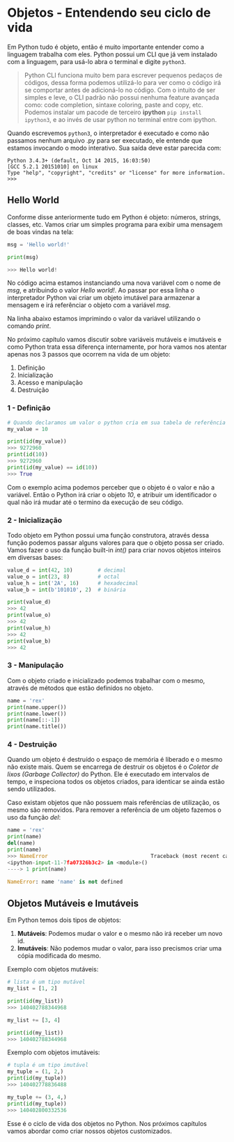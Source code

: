 # Objetos - Entendendo seu ciclo de vida
Em Python tudo é objeto, então é muito importante entender como a linguagem trabalha com eles. Python possui um CLI que já vem instalado com a linguagem, para usá-lo abra o terminal e digite `python3`.

> Python CLI funciona muito bem para escrever pequenos pedaços de códigos, dessa forma podemos utilizá-lo para ver como o código irá se comportar antes de adicioná-lo no código.
> Com o intuito de ser simples e leve, o CLI padrão não possui nenhuma feature avançada como: code completion, sintaxe coloring, paste and copy, etc.
> Podemos instalar um pacode de terceiro **ipython** `pip install ipython3`, e ao invés de usar python no terminal entre com ipython.

Quando escrevemos `python3`, o interpretador é executado e como não passamos nenhum arquivo .py para ser executado, ele entende que estamos invocando o modo interativo. Sua saída deve estar parecida com:
```shell
Python 3.4.3+ (default, Oct 14 2015, 16:03:50)
[GCC 5.2.1 20151010] on linux
Type "help", "copyright", "credits" or "license" for more information.
>>>
```

## Hello World
Conforme disse anteriormente tudo em Python é objeto: números, strings, classes, etc. Vamos criar um simples programa para exibir uma mensagem de boas vindas na tela:

```python
msg = 'Hello world!'

print(msg)

>>> Hello world!
```

No código acima estamos instanciando uma nova variável com o nome de *msg*, e atribuindo o valor *Hello world!*. Ao passar por essa linha o interpretador Python vai criar um objeto imutável para armazenar a mensagem e irá referênciar o objeto com a variável *msg*.

Na linha abaixo estamos imprimindo o valor da variável utilizando o comando *print*.

No próximo capítulo vamos discutir sobre variáveis mutáveis e imutáveis e como Python trata essa diferença internamente, por hora vamos nos atentar apenas nos 3 passos que ocorrem na vida de um objeto:

1. Definição
2. Inicialização
3. Acesso e manipulação
4. Destruição

### 1 - Definição

```python
# Quando declaramos um valor o python cria em sua tabela de referência um código para o objeto
my_value = 10

print(id(my_value))
>>> 9272960
print(id(10))
>>> 9272960
print(id(my_value) == id(10))
>>> True
```

Com o exemplo acima podemos perceber que o objeto é o valor e não a variável. Então o Python irá criar o objeto *10*, e atribuir um identificador o qual não irá mudar até o termino da execução de seu código.

### 2 - Inicialização

Todo objeto em Python possui uma função construtora, através dessa função podemos passar alguns valores para que o objeto possa ser criado. Vamos fazer o uso da função built-in *int()* para criar novos objetos inteiros em diversas bases:

```python
value_d = int(42, 10)   	 # decimal
value_o = int(23, 8)    	 # octal
value_h = int('2A', 16) 	 # hexadecimal
value_b = int(b'101010', 2)  # binária

print(value_d)
>>> 42
print(value_o)
>>> 42
print(value_h)
>>> 42
print(value_b)
>>> 42
```

### 3 - Manipulação

Com o objeto criado e inicializado podemos trabalhar com o mesmo, através de métodos que estão definidos no objeto.

```python
name = 'rex'
print(name.upper())
print(name.lower())
print(name[::-1])
print(name.title())
```

### 4 - Destruição

Quando um objeto é destruído o espaço de memória é liberado e o mesmo não existe mais. Quem se encarrega de destruir os objetos é o *Coletor de lixos (Garbage Collector)* do Python. Ele é executado em intervalos de tempo, e inspeciona todos os objetos criados, para identicar se ainda estão sendo utilizados.

Caso existam objetos que não possuem mais referências de utilização, os mesmo são removidos. Para remover a referência de um objeto fazemos o uso da função *del*:

```python
name = 'rex'
print(name)
del(name)
print(name)
>>> NameError                                 Traceback (most recent call last)
<ipython-input-11-7fa07326b3c2> in <module>()
----> 1 print(name)

NameError: name 'name' is not defined
```

## Objetos Mutáveis e Imutáveis

Em Python temos dois tipos de objetos:

1. **Mutáveis**: Podemos mudar o valor e o mesmo não irá receber um novo id.
2. **Imutáveis**: Não podemos mudar o valor, para isso precismos criar uma cópia modificada do mesmo.

Exemplo com objetos mutáveis:

```python
# lista é um tipo mutável
my_list = [1, 2]

print(id(my_list))
>>> 140402788344968

my_list += [3, 4]

print(id(my_list))
>>> 140402788344968
```

Exemplo com objetos imutáveis:

```python
# tupla é um tipo imutável
my_tuple = (1, 2,)
print(id(my_tuple))
>>> 140402778836488

my_tuple += (3, 4,)
print(id(my_tuple))
>>> 140402800332536
```

Esse é o ciclo de vida dos objetos no Python. Nos próximos capítulos vamos abordar como criar nossos objetos customizados.
